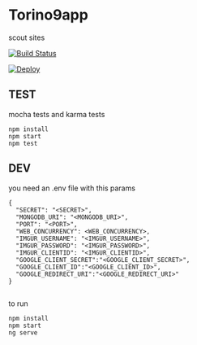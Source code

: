 # Torino9app

scout sites


[![Build Status](https://travis-ci.org/taliento/torino9.svg?branch=master)](https://travis-ci.org/taliento/torino9)

[![Deploy](https://www.herokucdn.com/deploy/button.svg)](https://heroku.com/deploy)


## TEST

mocha tests and karma tests

```
npm install
npm start
npm test
```

## DEV

you need an .env file with this params
```
{
  "SECRET": "<SECRET>",
  "MONGODB_URI": "<MONGODB_URI>",
  "PORT": "<PORT>",
  "WEB_CONCURRENCY": <WEB_CONCURRENCY>,
  "IMGUR_USERNAME": "<IMGUR_USERNAME>",
  "IMGUR_PASSWORD": "<IMGUR_PASSWORD>",
  "IMGUR_CLIENTID": "<IMGUR_CLIENTID>",
  "GOOGLE_CLIENT_SECRET":"<GOOGLE_CLIENT_SECRET>",
  "GOOGLE_CLIENT_ID":"<GOOGLE_CLIENT_ID>",
  "GOOGLE_REDIRECT_URI":"<GOOGLE_REDIRECT_URI>"
}


```

to run

```
npm install
npm start
ng serve
```
